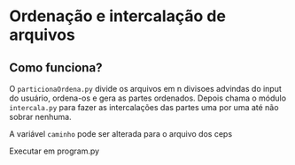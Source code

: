 # Ordenação e intercalação de arquivos

## Como funciona?

O ```particionaOrdena.py``` divide os arquivos em n divisoes advindas do input do usuário, ordena-os e gera as partes ordenados. Depois chama o módulo ```intercala.py``` para fazer as intercalações das partes uma por uma até não sobrar nenhuma.

A variável ``caminho`` pode ser alterada para o arquivo dos ceps

Executar em program.py


